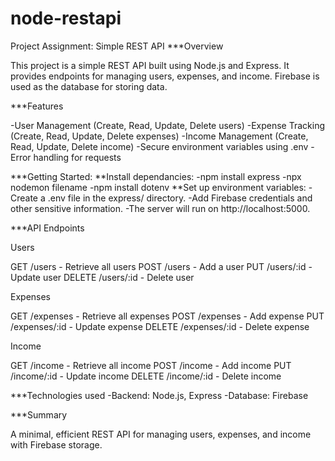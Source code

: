 # node-restapi
Project Assignment: Simple REST API 
***Overview

This project is a simple REST API built using Node.js and Express. It provides endpoints for managing users, expenses, and income. Firebase is used as the database for storing data.


***Features

-User Management (Create, Read, Update, Delete users)
-Expense Tracking (Create, Read, Update, Delete expenses)
-Income Management (Create, Read, Update, Delete income)
-Secure environment variables using .env
-Error handling for requests

***Getting Started:
**Install dependancies:
-npm install express
-npx nodemon filename
-npm install dotenv
**Set up environment variables:
-Create a .env file in the express/ directory.
-Add Firebase credentials and other sensitive information.
-The server will run on http://localhost:5000.

***API Endpoints

Users

GET /users - Retrieve all users
POST /users - Add a user
PUT /users/:id - Update user
DELETE /users/:id - Delete user

Expenses

GET /expenses - Retrieve all expenses
POST /expenses - Add expense
PUT /expenses/:id - Update expense
DELETE /expenses/:id - Delete expense

Income

GET /income - Retrieve all income
POST /income - Add income
PUT /income/:id - Update income
DELETE /income/:id - Delete income

***Technologies used
-Backend: Node.js, Express
-Database: Firebase

***Summary

A minimal, efficient REST API for managing users, expenses, and income with Firebase storage.
